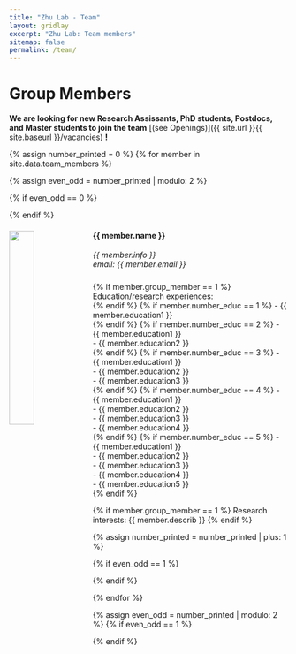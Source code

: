 ```yaml
---
title: "Zhu Lab - Team"
layout: gridlay
excerpt: "Zhu Lab: Team members"
sitemap: false
permalink: /team/
---
```


##

# Group Members

 **We are  looking for new Research Assissants, PhD students, Postdocs, and Master students to join the team** [(see Openings)]({{ site.url }}{{ site.baseurl }}/vacancies) **!**


{% assign number_printed = 0 %}
{% for member in site.data.team_members %}

{% assign even_odd = number_printed | modulo: 2 %}

{% if even_odd == 0 %}
<div class="row">
{% endif %}

<div class="col-sm-8 clearfix">
  <img src="{{ site.url }}{{ site.baseurl }}/images/teampic/{{ member.photo }}" class="img-responsive" width="30%" style="float: left" />
  <h4>{{ member.name }}</h4>
  <i>{{ member.info }}<br>email: {{ member.email }}</i><br>
  <h5> </h5>
  
  {% if member.group_member == 1 %}
  Education/research experiences:<br>
  {% endif %}
  {% if member.number_educ == 1 %}
    - {{ member.education1 }}<br>
  {% endif %}
  {% if member.number_educ == 2 %}
    - {{ member.education1 }}<br>
    - {{ member.education2 }}<br>
  {% endif %}
  {% if member.number_educ == 3 %}
    - {{ member.education1 }}<br>
    - {{ member.education2 }}<br>
    - {{ member.education3 }}<br>
  {% endif %}
  {% if member.number_educ == 4 %}
    - {{ member.education1 }}<br>
    - {{ member.education2 }}<br>
    - {{ member.education3 }}<br>
    - {{ member.education4 }}<br>
  {% endif %}
  {% if member.number_educ == 5 %}
    - {{ member.education1 }}<br>
    - {{ member.education2 }}<br>
    - {{ member.education3 }}<br>
    - {{ member.education4 }}<br>
    - {{ member.education5 }}<br>
  {% endif %}
  
  {% if member.group_member == 1 %}
  Research interests: {{ member.describ }}
  {% endif %}

</div>

{% assign number_printed = number_printed | plus: 1 %}

{% if even_odd == 1 %}
</div>
{% endif %}

{% endfor %}

{% assign even_odd = number_printed | modulo: 2 %}
{% if even_odd == 1 %}
</div>
{% endif %}
